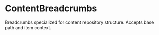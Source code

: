 # ContentBreadcrumbs

Breadcrumbs specialized for content repository structure. Accepts base path and item context.
